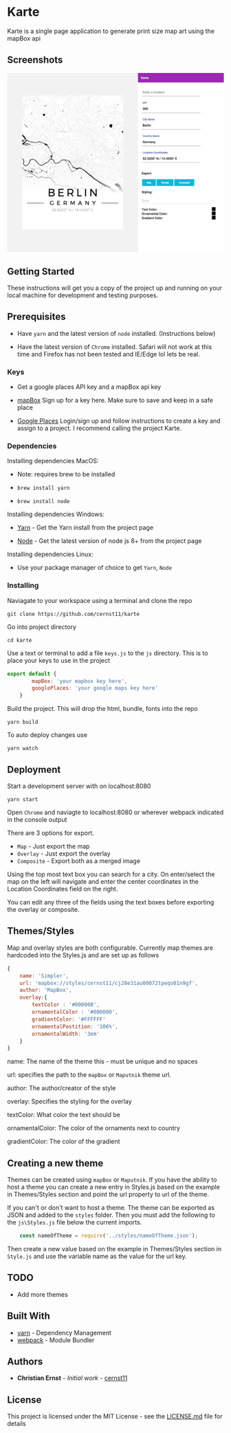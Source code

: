 # Karte

Karte is a single page application to generate print size map art using the mapBox api

## Screenshots

![ScreenShot](./screenshots/berlin-simple.png?raw=true "Berlin Simple Map")

## Getting Started

These instructions will get you a copy of the project up and running on your local machine for development and testing purposes. 
## Prerequisites

* Have `yarn` and the latest version of `node` installed. (Instructions below)

* Have the latest version of `Chrome` installed. Safari will not work at this time and Firefox has not been tested and IE/Edge lol lets be real.

### Keys

* Get a google places API key and a mapBox api key

* [mapBox](https://www.mapbox.com/developers/) Sign up for a key here. Make sure to save and keep in a safe place

* [Google Places](https://developers.google.com/places/web-service/get-api-key) Login/sign up and follow instructions to create a key and assign to a project. 
I recommend calling the project Karte.

### Dependencies

Installing dependencies MacOS:

* Note: requires brew to be installed

* `brew install yarn` 

* `brew install node` 


Installing dependencies Windows:

* [Yarn](https://yarnpkg.com/lang/en/docs/install/#windows-tab) - Get the Yarn install from the project page

* [Node](https://nodejs.org/en/) - Get the latest version of node js 8+ from the project page

Installing dependencies Linux:

* Use your package manager of choice to get `Yarn`, `Node`


### Installing

Naviagate to your workspace using a terminal and clone the repo

```
git clone https://github.com/cernst11/karte
```

Go into project directory 

```
cd karte
```
Use a text or terminal to add a file `keys.js` to the `js` directory. This is to place your keys to use in the project

```javascript
export default {
        mapBox: 'your mapbox key here',
        googlePlaces: 'your google maps key here'
    }

```

Build the project. This will drop the html, bundle, fonts into the repo 
```
yarn build 
```

To auto deploy changes use
```
yarn watch
```

## Deployment

Start a development server with on localhost:8080
```
yarn start 
```


Open `Chrome` and naviagte to localhost:8080 or wherever webpack indicated in the console output 

There are 3 options for export.

* `Map` - Just export the map
* `Overlay` - Just export the overlay
* `Composite` - Export both as a merged image

Using the top most text box you can search for a city. On enter/select the map on the left will navigate and enter the center coordinates in the Location Coordinates field on the right.

You can edit any three of the fields using the text boxes before exporting the overlay or composite. 

## Themes/Styles

Map and overlay styles are both configurable. Currently map themes are hardcoded into the Styles.js and are set up as follows

```javascript
{
    name: 'Simpler',
    url: 'mapbox://styles/cernst11/cj28e31au00072tpeqo01n9gf',
    author: 'MapBox',
    overlay:{
        textColor : '#000000',
        ornamentalColor : '#000000',
        gradientColor: '#FFFFFF'
        ornamentalPostition: '106%',
        ornamentalWidth: '3em'
    }
}
```

name: The name of the theme this - must be unique and no spaces

url: specifies the path to the `mapBox` or `Maputnik` theme url.

author: The author/creator of the style

overlay: Specifies the styling for the overlay

textColor: What color the text should be

ornamentalColor: The color of the ornaments next to country

gradientColor: The color of the gradient

## Creating a new theme

Themes can be created using  `mapBox` or `Maputnik`. If you have the ability to host a theme you can create 
a new entry in Styles.js based on the example in Themes/Styles section and point the url property to url of the theme.

If you can't or don't want to host a theme. The theme can be exported as JSON and added to the `styles` folder. Then you must add the following to the `js\Styles.js` file
below the current imports.

```Javascript
    const nameOfTheme = require('../styles/nameOfTheme.json');
```

Then create a new value based on the example in Themes/Styles section in `Style.js` and use the variable name as the value for the url key. 

## TODO

* Add more themes


## Built With

* [yarn](https://yarnpkg.com/en/) - Dependency Management
* [webpack](https://webpack.github.io/) - Module Bundler

## Authors

* **Christian Ernst** - *Initial work* - [cernst11](https://github.com/cernst11)


## License

This project is licensed under the MIT License - see the [LICENSE.md](LICENSE.md) file for details
